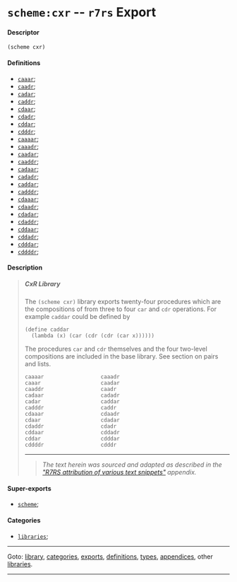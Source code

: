 

<a id='export__r7rs__scheme_3a_cxr'></a>

# `scheme:cxr` -- `r7rs` Export


<a id='export__r7rs__scheme_3a_cxr__descriptor'></a>

#### Descriptor

````
(scheme cxr)
````


<a id='export__r7rs__scheme_3a_cxr__definitions'></a>

#### Definitions

 * [`caaar`](../../r7rs/definitions/caaar.md#definition__r7rs__caaar);
 * [`caadr`](../../r7rs/definitions/caadr.md#definition__r7rs__caadr);
 * [`cadar`](../../r7rs/definitions/cadar.md#definition__r7rs__cadar);
 * [`caddr`](../../r7rs/definitions/caddr.md#definition__r7rs__caddr);
 * [`cdaar`](../../r7rs/definitions/cdaar.md#definition__r7rs__cdaar);
 * [`cdadr`](../../r7rs/definitions/cdadr.md#definition__r7rs__cdadr);
 * [`cddar`](../../r7rs/definitions/cddar.md#definition__r7rs__cddar);
 * [`cdddr`](../../r7rs/definitions/cdddr.md#definition__r7rs__cdddr);
 * [`caaaar`](../../r7rs/definitions/caaaar.md#definition__r7rs__caaaar);
 * [`caaadr`](../../r7rs/definitions/caaadr.md#definition__r7rs__caaadr);
 * [`caadar`](../../r7rs/definitions/caadar.md#definition__r7rs__caadar);
 * [`caaddr`](../../r7rs/definitions/caaddr.md#definition__r7rs__caaddr);
 * [`cadaar`](../../r7rs/definitions/cadaar.md#definition__r7rs__cadaar);
 * [`cadadr`](../../r7rs/definitions/cadadr.md#definition__r7rs__cadadr);
 * [`caddar`](../../r7rs/definitions/caddar.md#definition__r7rs__caddar);
 * [`cadddr`](../../r7rs/definitions/cadddr.md#definition__r7rs__cadddr);
 * [`cdaaar`](../../r7rs/definitions/cdaaar.md#definition__r7rs__cdaaar);
 * [`cdaadr`](../../r7rs/definitions/cdaadr.md#definition__r7rs__cdaadr);
 * [`cdadar`](../../r7rs/definitions/cdadar.md#definition__r7rs__cdadar);
 * [`cdaddr`](../../r7rs/definitions/cdaddr.md#definition__r7rs__cdaddr);
 * [`cddaar`](../../r7rs/definitions/cddaar.md#definition__r7rs__cddaar);
 * [`cddadr`](../../r7rs/definitions/cddadr.md#definition__r7rs__cddadr);
 * [`cdddar`](../../r7rs/definitions/cdddar.md#definition__r7rs__cdddar);
 * [`cddddr`](../../r7rs/definitions/cddddr.md#definition__r7rs__cddddr);


<a id='export__r7rs__scheme_3a_cxr__description'></a>

#### Description

> ##### CxR Library
> 
> The `(scheme cxr)` library exports twenty-four procedures which
> are the compositions of from three to four `car` and `cdr`
> operations.  For example `caddar` could be defined by
> 
> ````
> (define caddar
>   (lambda (x) (car (cdr (cdr (car x))))))
> ````
> 
> The procedures `car` and `cdr` themselves and the four
> two-level compositions are included in the base library.  See
> section on pairs and lists.
> 
> ````
> caaaar                  caaadr
> caaar                   caadar
> caaddr                  caadr
> cadaar                  cadadr
> cadar                   caddar
> cadddr                  caddr
> cdaaar                  cdaadr
> cdaar                   cdadar
> cdaddr                  cdadr
> cddaar                  cddadr
> cddar                   cdddar
> cddddr                  cdddr
> ````
> 
> 
> ----
> > *The text herein was sourced and adapted as described in the ["R7RS attribution of various text snippets"](../../r7rs/appendices/attribution.md#appendix__r7rs__attribution) appendix.*


<a id='export__r7rs__scheme_3a_cxr__super-exports'></a>

#### Super-exports

 * [`scheme`](../../r7rs/exports/scheme.md#export__r7rs__scheme);


<a id='export__r7rs__scheme_3a_cxr__categories'></a>

#### Categories

 * [`libraries`](../../r7rs/categories/libraries.md#category__r7rs__libraries);

----

Goto: [library](../../r7rs/_index.md#library__r7rs), [categories](../../r7rs/categories/_index.md#toc__r7rs__categories), [exports](../../r7rs/exports/_index.md#toc__r7rs__exports), [definitions](../../r7rs/definitions/_index.md#toc__r7rs__definitions), [types](../../r7rs/types/_index.md#toc__r7rs__types), [appendices](../../r7rs/appendices/_index.md#toc__r7rs__appendices), other [libraries](../../_libraries.md#toc__libraries).

----

